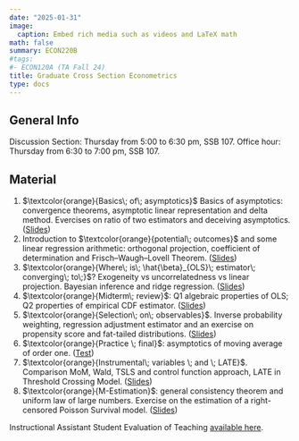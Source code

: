 ```yaml
---
date: "2025-01-31"
image:
  caption: Embed rich media such as videos and LaTeX math
math: false
summary: ECON220B
#tags:
#- ECON120A (TA Fall 24)
title: Graduate Cross Section Econometrics
type: docs
---
```

## General Info
Discussion Section: Thursday from 5:00 to 6:30 pm, SSB 107. Office hour: Thursday from 6:30 to 7:00 pm, SSB 107. 

## Material 
1. $\textcolor{orange}{Basics\; of\; asymptotics}$ Basics of asymptotics: convergence theorems, asymptotic linear representation and delta method. Evercises on ratio of two estimators and deceiving asymptotics. ([Slides](https://lapobini.github.io/discussion/ECON220B_winter25/ds1.pdf))
2. Introduction to $\textcolor{orange}{potential\; outcomes}$ and some linear regression arithmetic: orthogonal projection, coefficient of determination and Frisch–Waugh–Lovell Theorem. ([Slides](https://lapobini.github.io/discussion/ECON220B_winter25/ds2.pdf))
3. $\textcolor{orange}{Where\; is\; \hat{\beta}_{OLS}\; estimator\; converging\; to\;}$? Exogeneity vs uncorrelatedness vs linear projection. Bayesian inference and ridge regression. ([Slides](https://lapobini.github.io/discussion/ECON220B_winter25/ds3.pdf))
4. $\textcolor{orange}{Midterm\; review}$: Q1 algebraic properties of OLS; Q2 properties of empirical CDF estimator. ([Slides](https://lapobini.github.io/discussion/ECON220B_winter25/ds4_annotated.pdf))
5. $\textcolor{orange}{Selection\; on\; observables}$. Inverse probability weighting, regression adjustment estimator and an exercise on propensity score and fat-tailed distributions. ([Slides](https://lapobini.github.io/discussion/ECON220B_winter25/ds5.pdf))
6. $\textcolor{orange}{Practice \; final}$: asymptotics of moving average of order one. ([Test](https://lapobini.github.io/discussion/ECON220B_winter25/MockExam.pdf))
7. $\textcolor{orange}{Instrumental\; variables \; and \; LATE}$. Comparison MoM, Wald, TSLS and control function approach, LATE in Threshold Crossing Model. ([Slides](https://lapobini.github.io/discussion/ECON220B_winter25/ds7_8.pdf))
8. $\textcolor{orange}{M-Estimation}$: general consistency theorem and uniform law of large numbers. Exercise on the estimation of a right-censored Poisson Survival model. ([Slides](https://lapobini.github.io/discussion/ECON220B_winter25/ds9.pdf))

Instructional Assistant Student Evaluation of Teaching [available here](https://lapobini.github.io/discussion/ECON220B_winter25/220B_evaluation_2025.pdf).